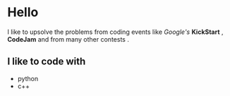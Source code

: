 # Hello  

I like to upsolve the problems from coding events like *Google's* **KickStart** , **CodeJam** and from many other contests .

## I like to code with

- python
- c++
